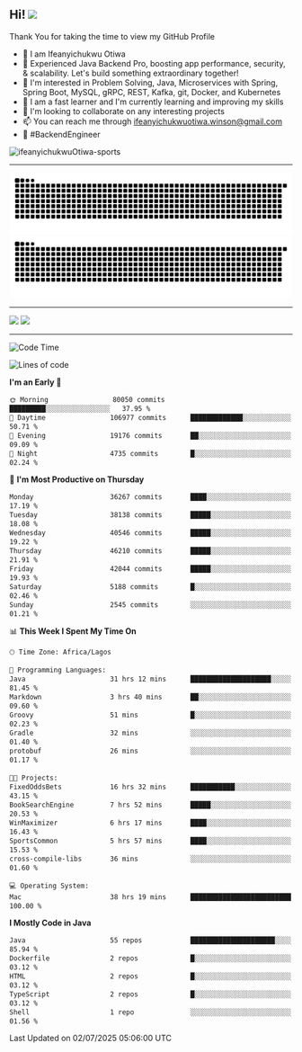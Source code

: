 <!-- BLOG-POST-LIST:START --><!-- BLOG-POST-LIST:END -->

## Hi! <img src="https://media.giphy.com/media/hvRJCLFzcasrR4ia7z/giphy.gif" width="4%"> 

Thank You for taking the time to view my GitHub Profile

- 👋 I am Ifeanyichukwu Otiwa
- 🚀 Experienced Java Backend Pro, boosting app performance, security, & scalability. Let's build something extraordinary together!
- 👀 I'm interested in Problem Solving, Java, Microservices with Spring, Spring Boot, MySQL, gRPC, REST, Kafka, git, Docker, and Kubernetes
- 🌱 I am a fast learner and I'm currently learning and improving my skills
- 💞️ I'm looking to collaborate on any interesting projects
- 📫 You can reach me through ifeanyichukwuotiwa.winson@gmail.com
- 🚀 #BackendEngineer

<p align="left" marginTop="10px"> <img src="https://komarev.com/ghpvc/?username=ifeanyichukwuOtiwa-sports&label=Profile%20views&color=0e75b6&style=for-the-badge" alt="ifeanyichukwuOtiwa-sports" /> </p>

***

<!--🐍📈SNAKEGRAPH / 🌐WEBSITE: https://github.com/Platane/snk -->
![github contribution grid snake animation](https://raw.githubusercontent.com/ifeanyichukwuOtiwa-sports/ifeanyichukwuOtiwa-sports/output/github-contribution-grid-snake-dark.svg#gh-dark-mode-only)![github contribution grid snake animation](https://raw.githubusercontent.com/ifeanyichukwuOtiwa-sports/ifeanyichukwuOtiwa-sports/output/github-contribution-grid-snake.svg#gh-light-mode-only)

***

<p float="left">
  <img float="left" src="https://github-readme-stats.vercel.app/api?username=ifeanyichukwuOtiwa-sports&count_private=true&include_all_commits=true&theme=react&show_icons=true" />
  <img float="right" src="https://github-readme-stats.vercel.app/api/top-langs/?username=ifeanyichukwuOtiwa-sports&layout=compact&show_icons=true&theme=react" /> 
</p>

***



<!--START_SECTION:waka-->
![Code Time](http://img.shields.io/badge/Code%20Time-3%2C907%20hrs%2032%20mins-blue)

![Lines of code](https://img.shields.io/badge/From%20Hello%20World%20I%27ve%20Written-56.3%20million%20lines%20of%20code-blue)

**I'm an Early 🐤** 

```text
🌞 Morning                80050 commits       █████████░░░░░░░░░░░░░░░░   37.95 % 
🌆 Daytime                106977 commits      █████████████░░░░░░░░░░░░   50.71 % 
🌃 Evening                19176 commits       ██░░░░░░░░░░░░░░░░░░░░░░░   09.09 % 
🌙 Night                  4735 commits        █░░░░░░░░░░░░░░░░░░░░░░░░   02.24 % 
```
📅 **I'm Most Productive on Thursday** 

```text
Monday                   36267 commits       ████░░░░░░░░░░░░░░░░░░░░░   17.19 % 
Tuesday                  38138 commits       █████░░░░░░░░░░░░░░░░░░░░   18.08 % 
Wednesday                40546 commits       █████░░░░░░░░░░░░░░░░░░░░   19.22 % 
Thursday                 46210 commits       █████░░░░░░░░░░░░░░░░░░░░   21.91 % 
Friday                   42044 commits       █████░░░░░░░░░░░░░░░░░░░░   19.93 % 
Saturday                 5188 commits        █░░░░░░░░░░░░░░░░░░░░░░░░   02.46 % 
Sunday                   2545 commits        ░░░░░░░░░░░░░░░░░░░░░░░░░   01.21 % 
```


📊 **This Week I Spent My Time On** 

```text
🕑︎ Time Zone: Africa/Lagos

💬 Programming Languages: 
Java                     31 hrs 12 mins      ████████████████████░░░░░   81.45 % 
Markdown                 3 hrs 40 mins       ██░░░░░░░░░░░░░░░░░░░░░░░   09.60 % 
Groovy                   51 mins             █░░░░░░░░░░░░░░░░░░░░░░░░   02.23 % 
Gradle                   32 mins             ░░░░░░░░░░░░░░░░░░░░░░░░░   01.40 % 
protobuf                 26 mins             ░░░░░░░░░░░░░░░░░░░░░░░░░   01.17 % 

🐱‍💻 Projects: 
FixedOddsBets            16 hrs 32 mins      ███████████░░░░░░░░░░░░░░   43.15 % 
BookSearchEngine         7 hrs 52 mins       █████░░░░░░░░░░░░░░░░░░░░   20.53 % 
WinMaximizer             6 hrs 17 mins       ████░░░░░░░░░░░░░░░░░░░░░   16.43 % 
SportsCommon             5 hrs 57 mins       ████░░░░░░░░░░░░░░░░░░░░░   15.53 % 
cross-compile-libs       36 mins             ░░░░░░░░░░░░░░░░░░░░░░░░░   01.60 % 

💻 Operating System: 
Mac                      38 hrs 19 mins      █████████████████████████   100.00 % 
```

**I Mostly Code in Java** 

```text
Java                     55 repos            █████████████████████░░░░   85.94 % 
Dockerfile               2 repos             █░░░░░░░░░░░░░░░░░░░░░░░░   03.12 % 
HTML                     2 repos             █░░░░░░░░░░░░░░░░░░░░░░░░   03.12 % 
TypeScript               2 repos             █░░░░░░░░░░░░░░░░░░░░░░░░   03.12 % 
Shell                    1 repo              ░░░░░░░░░░░░░░░░░░░░░░░░░   01.56 % 
```




 Last Updated on 02/07/2025 05:06:00 UTC
<!--END_SECTION:waka-->

<!--
<p align="center">
![trophy](https://github-profile-trophy.vercel.app/?username=ifeanyichukwuOtiwa-sports&theme=onedark) (https://github.com/ryo-ma/github-profile-trophy)
</p>
-->

<!---
ifeanyi-otiwa/ifeanyi-otiwa is a ✨ special ✨ repository because its `README.md` (this file) appears on your GitHub profile.
You can click the Preview link to take a look at your changes.
--->
